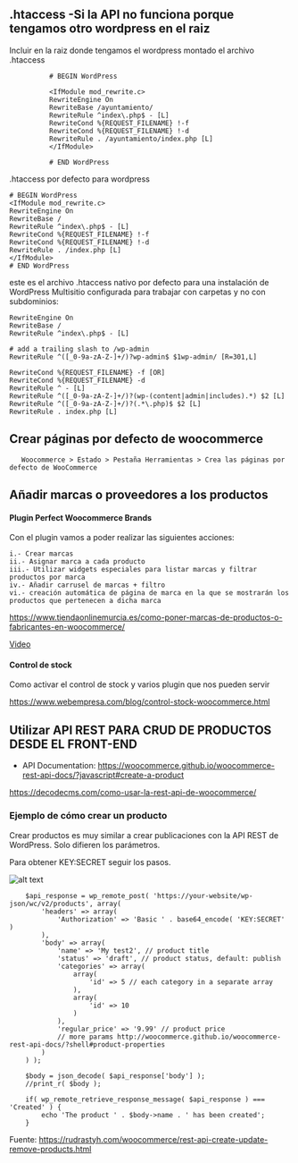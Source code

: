 ## .htaccess -Si la API no funciona porque tengamos otro wordpress en el raiz

Incluir en la raiz donde tengamos el wordpress montado el archivo .htaccess


              # BEGIN WordPress

              <IfModule mod_rewrite.c>
              RewriteEngine On
              RewriteBase /ayuntamiento/
              RewriteRule ^index\.php$ - [L]
              RewriteCond %{REQUEST_FILENAME} !-f
              RewriteCond %{REQUEST_FILENAME} !-d
              RewriteRule . /ayuntamiento/index.php [L]
              </IfModule>

              # END WordPress
              
              
              
.htaccess por defecto para wordpress	

    # BEGIN WordPress
    <IfModule mod_rewrite.c>
    RewriteEngine On
    RewriteBase /
    RewriteRule ^index\.php$ - [L]
    RewriteCond %{REQUEST_FILENAME} !-f
    RewriteCond %{REQUEST_FILENAME} !-d
    RewriteRule . /index.php [L]
    </IfModule>
    # END WordPress

este es el archivo .htaccess nativo por defecto para una instalación de WordPress Multisitio configurada para trabajar con carpetas y no con subdominios:

    RewriteEngine On
    RewriteBase /
    RewriteRule ^index\.php$ - [L]

    # add a trailing slash to /wp-admin
    RewriteRule ^([_0-9a-zA-Z-]+/)?wp-admin$ $1wp-admin/ [R=301,L]

    RewriteCond %{REQUEST_FILENAME} -f [OR]
    RewriteCond %{REQUEST_FILENAME} -d
    RewriteRule ^ - [L]
    RewriteRule ^([_0-9a-zA-Z-]+/)?(wp-(content|admin|includes).*) $2 [L]
    RewriteRule ^([_0-9a-zA-Z-]+/)?(.*\.php)$ $2 [L]
    RewriteRule . index.php [L]



## Crear páginas por defecto de woocommerce

       Woocommerce > Estado > Pestaña Herramientas > Crea las páginas por defecto de WooCommerce

## Añadir marcas o proveedores a los productos

#### Plugin Perfect Woocommerce Brands

Con el plugin vamos a poder realizar las siguientes acciones:

    i.- Crear marcas
    ii.- Asignar marca a cada producto
    iii.- Utilizar widgets especiales para listar marcas y filtrar productos por marca
    iv.- Añadir carrusel de marcas + filtro
    vi.- creación automática de página de marca en la que se mostrarán los productos que pertenecen a dicha marca
    
    
https://www.tiendaonlinemurcia.es/como-poner-marcas-de-productos-o-fabricantes-en-woocommerce/

[Video](https://www.youtube.com/watch?time_continue=1&v=qE3bzs7bCCw&feature=emb_logo)

#### Control de stock

Como activar el control de stock y varios plugin que nos pueden servir

https://www.webempresa.com/blog/control-stock-woocommerce.html




## Utilizar API REST PARA CRUD DE PRODUCTOS DESDE EL FRONT-END

- API Documentation: https://woocommerce.github.io/woocommerce-rest-api-docs/?javascript#create-a-product

https://decodecms.com/como-usar-la-rest-api-de-woocommerce/


### Ejemplo de cómo crear un producto
Crear productos es muy similar a crear publicaciones con la API REST de WordPress. Solo difieren los parámetros.

Para obtener KEY:SECRET seguir los pasos.

![alt text](https://rudrastyh.com/wp-content/uploads/2017/10/woocommerce-rest-api-keys.gif)

        $api_response = wp_remote_post( 'https://your-website/wp-json/wc/v2/products', array(
            'headers' => array(
                'Authorization' => 'Basic ' . base64_encode( 'KEY:SECRET' )
            ),
            'body' => array(
                'name' => 'My test2', // product title
                'status' => 'draft', // product status, default: publish
                'categories' => array(
                    array( 
                        'id' => 5 // each category in a separate array
                    ),
                    array(
                        'id' => 10
                    )
                ),
                'regular_price' => '9.99' // product price
                // more params http://woocommerce.github.io/woocommerce-rest-api-docs/?shell#product-properties
            )
        ) );
        
        $body = json_decode( $api_response['body'] );
        //print_r( $body );
        
        if( wp_remote_retrieve_response_message( $api_response ) === 'Created' ) {
            echo 'The product ' . $body->name . ' has been created';
        }

Fuente: https://rudrastyh.com/woocommerce/rest-api-create-update-remove-products.html
